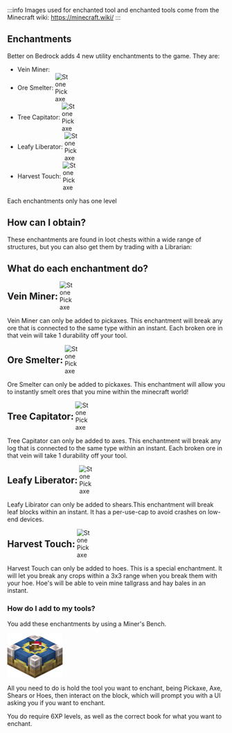 :::info
Images used for enchanted tool and enchanted tools come from the Minecraft wiki: https://minecraft.wiki/
:::

## Enchantments
Better on Bedrock adds 4 new utility enchantments to the game. They are:
<ul>
  <li>
    <span style="display: inline-flex; align-items: center;">
      Vein Miner: 
       <EnchantedItem
    itemImage="/Main/assets/UI/diamond_pickaxe.png"
    glintImage="/Main/assets/UI/enchanted_glint_item.png"  
    :width="32"
    :height="32"
    :glintSpeed="0.75"
    :glintAngle= -45
  />
    </span>
  </li>
  <li>
    <span style="display: inline-flex; align-items: center;">
      Ore Smelter: 
      <img src="https://minecraft.wiki/images/thumb/Enchanted_Diamond_Pickaxe.gif/120px-Enchanted_Diamond_Pickaxe.gif?c7aaa" alt="Stone Pickaxe" width="32" style="margin-left: 4px;">
    </span>
  </li>
    <li>
    <span style="display: inline-flex; align-items: center;">
      Tree Capitator: 
      <img src="https://minecraft.wiki/images/thumb/Enchanted_Diamond_Axe.gif/120px-Enchanted_Diamond_Axe.gif?9b71e" alt="Stone Pickaxe" width="32" style="margin-left: 4px;">
    </span>
  </li>
    <li>
    <span style="display: inline-flex; align-items: center;">
      Leafy Liberator: 
      <img src="https://minecraft.wiki/images/thumb/Enchanted_Shears.gif/120px-Enchanted_Shears.gif?dcaaf" alt="Stone Pickaxe" width="32" style="margin-left: 4px;">
    </span>
  </li>
      <li>
    <span style="display: inline-flex; align-items: center;">
      Harvest Touch: 
      <img src="https://minecraft.wiki/images/thumb/Enchanted_Diamond_Hoe.gif/120px-Enchanted_Diamond_Hoe.gif?99216" alt="Stone Pickaxe" width="32" style="margin-left: 4px;">
    </span>
  </li>
</ul>

Each enchantments only has one level
## How can I obtain?
These enchantments are found in loot chests within a wide range of structures, but you can also get them by trading with a Librarian:


## What do each enchantment do?
<span style="display: inline-flex; align-items: center;">
    <span style="font-size: 1.5em; font-weight: bold;">Vein Miner: </span><img src="https://minecraft.wiki/images/Enchanted_Book.gif?b21c4" alt="Stone Pickaxe" width="32" style="margin-left: 4px;">
</span>

Vein Miner can only be added to pickaxes. This enchantment will break any ore that is connected to the same type within an instant. Each broken ore in that vein will take 1 durability off your tool.

<span style="display: inline-flex; align-items: center;">
    <span style="font-size: 1.5em; font-weight: bold;">Ore Smelter: </span><img src="https://minecraft.wiki/images/Enchanted_Book.gif?b21c4" alt="Stone Pickaxe" width="32" style="margin-left: 4px;">
</span>

Ore Smelter can only be added to pickaxes. This enchantment will allow you to instantly smelt ores that you mine within the minecraft world!

<span style="display: inline-flex; align-items: center;">
    <span style="font-size: 1.5em; font-weight: bold;">Tree Capitator: </span><img src="https://minecraft.wiki/images/Enchanted_Book.gif?b21c4" alt="Stone Pickaxe" width="32" style="margin-left: 4px;">
</span>

Tree Capitator can only be added to axes. This enchantment will break any log that is connected to the same type within an instant. Each broken ore in that vein will take 1 durability off your tool.

<span style="display: inline-flex; align-items: center;">
    <span style="font-size: 1.5em; font-weight: bold;">Leafy Liberator: </span><img src="https://minecraft.wiki/images/Enchanted_Book.gif?b21c4" alt="Stone Pickaxe" width="32" style="margin-left: 4px;">
</span>

Leafy Libirator can only be added to shears.This enchantment will break leaf blocks within an instant. It has a per-use-cap to avoid crashes on low-end devices.

<span style="display: inline-flex; align-items: center;">
    <span style="font-size: 1.5em; font-weight: bold;">Harvest Touch: </span><img src="https://minecraft.wiki/images/Enchanted_Book.gif?b21c4" alt="Stone Pickaxe" width="32" style="margin-left: 4px;">
</span>

Harvest Touch can only be added to hoes. This is a special enchantment. It will let you break any crops within a 3x3 range when you break them with your hoe. Hoe's will be able to vein mine tallgrass and hay bales in an instant.


### How do I add to my tools?
You add these enchantments by using a Miner's Bench.
<div style="display: flex; align-items: center;">
  <img src="/Main/assets/blocks/enchant_table.png" alt="Example Image" width="128">
</div>

All you need to do is hold the tool you want to enchant, being Pickaxe, Axe, Shears or Hoes, then interact on the block, which will prompt you with a UI asking you if you want to enchant.

You do require 6XP levels, as well as the correct book for what you want to enchant.
